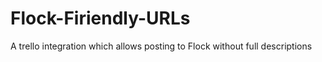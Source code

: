 # Flock-Firiendly-URLs
A trello integration which allows posting to Flock without full descriptions
